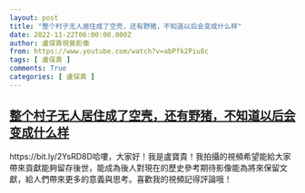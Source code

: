 ```yaml
---
layout: post
title: "整个村子无人居住成了空壳，还有野猪，不知道以后会变成什么样"
date: 2022-11-22T06:00:00.000Z
author: 盧保貴視覺影像
from: https://www.youtube.com/watch?v=abPfk2Piu8c
tags: [ 盧保貴 ]
comments: True
categories: [ 盧保貴 ]
---
```

<!--1669096800000-->
[整个村子无人居住成了空壳，还有野猪，不知道以后会变成什么样](https://www.youtube.com/watch?v=abPfk2Piu8c)
------

<div>
https://bit.ly/2YsRD8D哈嘍，大家好！我是盧寶貴！我拍攝的視頻希望能給大家帶來貢獻能夠留存後世，能成為後人對現在的歷史參考期待影像能為將來保留文獻，給人們帶來更多的意義與思考。喜歡我的視頻記得評論哦！
</div>

